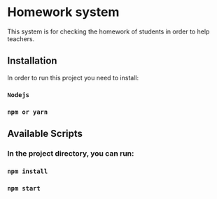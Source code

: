 # Homework system 
This system is for checking the homework of students in order to help teachers.

## Installation

In order to run this project you need to install:
### `Nodejs`
### `npm or yarn`

## Available Scripts

### In the project directory, you can run:

### `npm install`
### `npm start`
